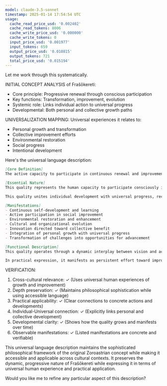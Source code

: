 ```yaml
---
model: claude-3.5-sonnet
timestamp: 2025-01-14 17:54:54 UTC
usage:
  cache_read_price_usd: '0.002402'
  cache_read_tokens: 8006
  cache_write_price_usd: '0.000000'
  cache_write_tokens: 0
  input_price_usd: '0.001977'
  input_tokens: 659
  output_price_usd: '0.010815'
  output_tokens: 721
  total_price_usd: '0.015194'
---
```


Let me work through this systematically.

INITIAL CONCEPT ANALYSIS of Frašōkereti:
- Core principle: Progressive renewal through conscious participation
- Key functions: Transformation, improvement, evolution
- Systemic role: Links individual action to universal progress
- Developmental: Both personal and collective growth paths

UNIVERSALIZATION MAPPING:
Universal experiences it relates to:
- Personal growth and transformation
- Collective improvement efforts
- Environmental restoration
- Social progress
- Intentional development

Here's the universal language description:

```markdown
[Core Definition]
The active capacity to participate in continuous renewal and improvement, manifesting as the conscious effort to evolve both self and world toward their highest potential. It combines progressive vision with practical action, transforming current conditions into more developed states through purposeful engagement.

[Essential Nature]
This quality represents the human capacity to participate consciously in evolution, both personal and collective. It operates through the recognition that current states are not final states, and that through conscious effort and clear intention, transformation toward higher forms is possible. It manifests as an active force that bridges vision and action, combining long-term perspective with immediate engagement.

This quality unites individual development with universal progress, recognizing that personal growth and collective evolution are interconnected aspects of a single process. It requires both the ability to envision better possibilities and the commitment to manifest them through sustained effort.

[Manifestations]
- Continuous self-development and learning
- Active participation in social improvement
- Environmental restoration and enhancement
- Cultural and organizational evolution
- Innovation directed toward collective benefit
- Integration of personal growth with universal progress
- Transformation of challenges into opportunities for advancement

[Functional Description]
This quality operates through a dynamic interplay between vision and action, where recognition of higher possibilities leads to practical efforts toward their realization. It functions by maintaining simultaneous awareness of current conditions, future potential, and the practical steps linking them. This creates a progressive momentum where each achievement becomes the foundation for further development, establishing an ongoing cycle of improvement.

In practical expression, it manifests as persistent effort toward improvement in all domains of life - personal, social, environmental, and cultural. It leads to active engagement in development projects, continuous learning, environmental stewardship, and social evolution. This quality enables individuals and groups to maintain progressive momentum even when facing obstacles, transforming challenges into opportunities for growth and advancement.
```

VERIFICATION:
1. Cross-cultural relevance: ✓ (Uses universal human experiences of growth and improvement)
2. Depth preservation: ✓ (Maintains philosophical sophistication while using accessible language)
3. Practical applicability: ✓ (Clear connections to concrete actions and developments)
4. Individual-Universal connection: ✓ (Explicitly links personal and collective development)
5. Developmental clarity: ✓ (Shows how the quality grows and manifests over time)
6. Observable manifestations: ✓ (Listed manifestations are concrete and verifiable)

This universal language description maintains the sophisticated philosophical framework of the original Zoroastrian concept while making it accessible and applicable across cultural contexts. It preserves the dynamic, progressive nature of Frašōkereti while expressing it in terms of universal human experience and practical application.

Would you like me to refine any particular aspect of this description?